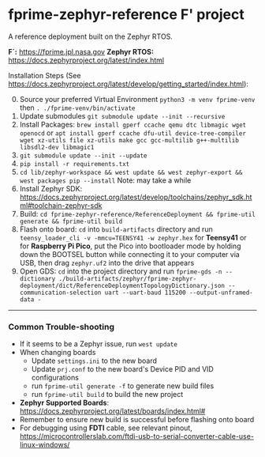 # fprime-zephyr-reference F' project

A reference deployment built on the Zephyr RTOS. 

**F´:** https://fprime.jpl.nasa.gov
**Zephyr RTOS:** https://docs.zephyrproject.org/latest/index.html

Installation Steps (See https://docs.zephyrproject.org/latest/develop/getting_started/index.html):

  0. Source your preferred Virtual Environment `python3 -m venv fprime-venv` then `. ./fprime-venv/bin/activate`
  1. Update submodules `git submodule update --init --recursive`
  2. Install Packages: `brew install gperf ccache qemu dtc libmagic wget openocd` or `apt install gperf ccache dfu-util device-tree-compiler wget xz-utils file xz-utils make gcc gcc-multilib g++-multilib libsdl2-dev libmagic1`
  3. `git submodule update --init --update`
  4. `pip install -r requirements.txt`
  5. `cd lib/zephyr-workspace && west update && west zephyr-export && west packages pip --install` Note: may take a while
  6. Install Zephyr SDK: https://docs.zephyrproject.org/latest/develop/toolchains/zephyr_sdk.html#toolchain-zephyr-sdk
  7. Build: `cd fprime-zephyr-reference/ReferenceDeployment && fprime-util generate && fprime-util build`
  8. Flash onto board: `cd` into `build-artifacts` directory and run `teensy_loader_cli -v -mmcu=TEENSY41 -w zephyr.hex` for **Teensy41** or for **Raspberry Pi Pico**, put the Pico into bootloader mode by holding down the BOOTSEL button while connecting it to your computer via USB, then drag `zephyr.uf2` into the drive that appears
  9. Open GDS: `cd` into the project directory and run `fprime-gds -n --dictionary ./build-artifacts/zephyr/fprime-zephyr-deployment/dict/ReferenceDeploymentTopologyDictionary.json --communication-selection uart --uart-baud 115200 --output-unframed-data -` 

---
### Common Trouble-shooting 
* If it seems to be a Zephyr issue, run `west update` 
* When changing boards
  * Update `settings.ini` to the new board
  * Update `prj.conf` to the new board's Device PID and VID configurations 
  * run `fprime-util generate -f` to generate new build files 
  * run `fprime-util build` to build the new project 
* **Zephyr Supported Boards**: https://docs.zephyrproject.org/latest/boards/index.html#
* Remember to ensure new build is successful before flashing onto board
* For debugging using **FDTI** cable, see relevant pinout, https://microcontrollerslab.com/ftdi-usb-to-serial-converter-cable-use-linux-windows/




